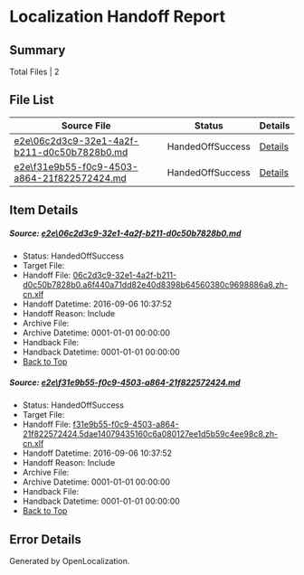 # <a name='report-top'></a> Localization Handoff Report

## Summary
 Total Files | 2

## File List
 Source File | Status | Details 
 ----------- | ------ | ------- 
 [e2e\06c2d3c9-32e1-4a2f-b211-d0c50b7828b0.md](https://github.com/OpenLocalizationTestOrg/ol-test0/blob/ad898d9432628443c683ba84a26dc7721fd59101/e2e/06c2d3c9-32e1-4a2f-b211-d0c50b7828b0.md) | HandedOffSuccess | [Details](#b8c1b4760a37e6cb9dd5df2c853a1532fdd311961)
 [e2e\f31e9b55-f0c9-4503-a864-21f822572424.md](https://github.com/OpenLocalizationTestOrg/ol-test0/blob/ad898d9432628443c683ba84a26dc7721fd59101/e2e/f31e9b55-f0c9-4503-a864-21f822572424.md) | HandedOffSuccess | [Details](#12d3505abe999f969eb6a28fc2a652978f52e3692)

## Item Details
##### <a name='b8c1b4760a37e6cb9dd5df2c853a1532fdd311961'></a> Source: [e2e\06c2d3c9-32e1-4a2f-b211-d0c50b7828b0.md](https://github.com/OpenLocalizationTestOrg/ol-test0/blob/ad898d9432628443c683ba84a26dc7721fd59101/e2e/06c2d3c9-32e1-4a2f-b211-d0c50b7828b0.md)
* Status: HandedOffSuccess
* Target File: 
* Handoff File: [06c2d3c9-32e1-4a2f-b211-d0c50b7828b0.a6f440a71dd82e40d8398b64560380c9698886a8.zh-cn.xlf](https://github.com/OpenLocalizationTestOrg/ol-test0-handoff/blob/d14bb59ebe07db058325c8ec90a60f1f30f4b79b/ol-handoff/OpenLocalizationTestOrg/ol-test0-zhcn/ci/high/06c2d3c9-32e1-4a2f-b211-d0c50b7828b0.a6f440a71dd82e40d8398b64560380c9698886a8.zh-cn.xlf)
* Handoff Datetime: 2016-09-06 10:37:52
* Handoff Reason: Include
* Archive File: 
* Archive Datetime: 0001-01-01 00:00:00
* Handback File: 
* Handback Datetime: 0001-01-01 00:00:00
* [Back to Top](#report-top)

##### <a name='12d3505abe999f969eb6a28fc2a652978f52e3692'></a> Source: [e2e\f31e9b55-f0c9-4503-a864-21f822572424.md](https://github.com/OpenLocalizationTestOrg/ol-test0/blob/ad898d9432628443c683ba84a26dc7721fd59101/e2e/f31e9b55-f0c9-4503-a864-21f822572424.md)
* Status: HandedOffSuccess
* Target File: 
* Handoff File: [f31e9b55-f0c9-4503-a864-21f822572424.5dae14079435160c6a080127ee1d5b59c4ee98c8.zh-cn.xlf](https://github.com/OpenLocalizationTestOrg/ol-test0-handoff/blob/d14bb59ebe07db058325c8ec90a60f1f30f4b79b/ol-handoff/OpenLocalizationTestOrg/ol-test0-zhcn/ci/high/f31e9b55-f0c9-4503-a864-21f822572424.5dae14079435160c6a080127ee1d5b59c4ee98c8.zh-cn.xlf)
* Handoff Datetime: 2016-09-06 10:37:52
* Handoff Reason: Include
* Archive File: 
* Archive Datetime: 0001-01-01 00:00:00
* Handback File: 
* Handback Datetime: 0001-01-01 00:00:00
* [Back to Top](#report-top)


## Error Details

Generated by OpenLocalization.
